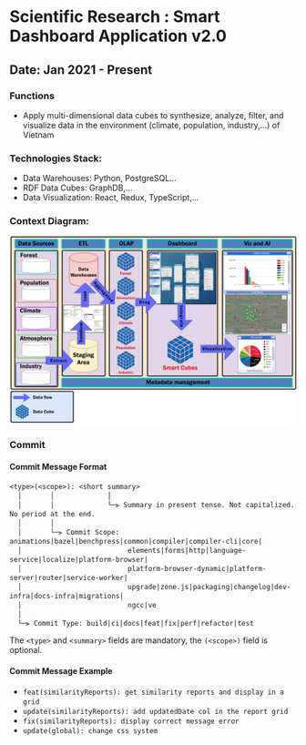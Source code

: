 # Scientific Research : Smart Dashboard Application v2.0

## Date: Jan 2021 - Present

### Functions
- Apply multi-dimensional data cubes to synthesize, analyze, filter, and visualize data in the environment (climate, population, industry,...) of Vietnam

### Technologies Stack:
- Data Warehouses: Python, PostgreSQL...
- RDF Data Cubes: GraphDB,...
- Data Visualization: React, Redux, TypeScript,...

### Context Diagram:

<img src="./Context-diagram-new.png" alt="context-diagram" />


### Commit
#### <a name="commit-header"></a>Commit Message Format
```
<type>(<scope>): <short summary>
  │       │             │
  │       │             └─⫸ Summary in present tense. Not capitalized. No period at the end.
  │       │
  │       └─⫸ Commit Scope: animations|bazel|benchpress|common|compiler|compiler-cli|core|
  │                          elements|forms|http|language-service|localize|platform-browser|
  │                          platform-browser-dynamic|platform-server|router|service-worker|
  │                          upgrade|zone.js|packaging|changelog|dev-infra|docs-infra|migrations|
  │                          ngcc|ve
  │
  └─⫸ Commit Type: build|ci|docs|feat|fix|perf|refactor|test
```
The `<type>` and `<summary>` fields are mandatory, the `(<scope>)` field is optional.
#### <a name="commit-header"></a>Commit Message Example
- `feat(similarityReports): get similarity reports and display in a grid`
- `update(similarityReports): add updatedDate col in the report grid`
- `fix(similarityReports): display correct message error`
- `update(global): change css system`
